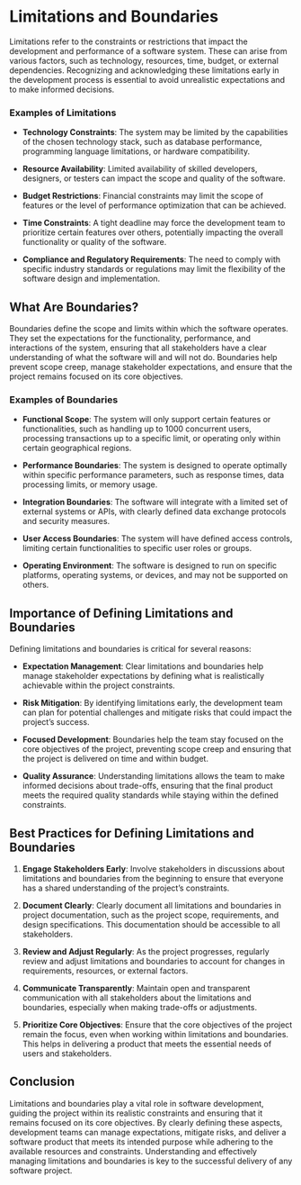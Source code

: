 # Limitations and Boundaries

Limitations refer to the constraints or restrictions that impact the development and performance of a software system. 
These can arise from various factors, such as technology, resources, time, budget, or external dependencies. 
Recognizing and acknowledging these limitations early in the development process is essential to avoid unrealistic 
expectations and to make informed decisions.

### Examples of Limitations

- **Technology Constraints**: The system may be limited by the capabilities of the chosen technology stack, such 
as database performance, programming language limitations, or hardware compatibility.

- **Resource Availability**: Limited availability of skilled developers, designers, or testers can impact the scope 
and quality of the software.

- **Budget Restrictions**: Financial constraints may limit the scope of features or the level of performance optimization 
that can be achieved.

- **Time Constraints**: A tight deadline may force the development team to prioritize certain features over others, 
potentially impacting the overall functionality or quality of the software.

- **Compliance and Regulatory Requirements**: The need to comply with specific industry standards or regulations may 
limit the flexibility of the software design and implementation.

## What Are Boundaries?

Boundaries define the scope and limits within which the software operates. They set the expectations for the functionality, 
performance, and interactions of the system, ensuring that all stakeholders have a clear understanding of what the software 
will and will not do. Boundaries help prevent scope creep, manage stakeholder expectations, and ensure that the project remains focused on its core objectives.

### Examples of Boundaries

- **Functional Scope**: The system will only support certain features or functionalities, such as handling up to 
1000 concurrent users, processing transactions up to a specific limit, or operating only within certain geographical regions.

- **Performance Boundaries**: The system is designed to operate optimally within specific performance parameters, 
such as response times, data processing limits, or memory usage.

- **Integration Boundaries**: The software will integrate with a limited set of external systems or APIs, with clearly
defined data exchange protocols and security measures.

- **User Access Boundaries**: The system will have defined access controls, limiting certain functionalities to specific
user roles or groups.

- **Operating Environment**: The software is designed to run on specific platforms, operating systems, or devices,
and may not be supported on others.

## Importance of Defining Limitations and Boundaries

Defining limitations and boundaries is critical for several reasons:

- **Expectation Management**: Clear limitations and boundaries help manage stakeholder expectations by defining what 
is realistically achievable within the project constraints.

- **Risk Mitigation**: By identifying limitations early, the development team can plan for potential challenges 
and mitigate risks that could impact the project’s success.

- **Focused Development**: Boundaries help the team stay focused on the core objectives of the project, preventing 
scope creep and ensuring that the project is delivered on time and within budget.

- **Quality Assurance**: Understanding limitations allows the team to make informed decisions about trade-offs, 
ensuring that the final product meets the required quality standards while staying within the defined constraints.

## Best Practices for Defining Limitations and Boundaries

1. **Engage Stakeholders Early**: Involve stakeholders in discussions about limitations and boundaries from the 
beginning to ensure that everyone has a shared understanding of the project’s constraints.

2. **Document Clearly**: Clearly document all limitations and boundaries in project documentation, such as the project scope, 
requirements, and design specifications. This documentation should be accessible to all stakeholders.

3. **Review and Adjust Regularly**: As the project progresses, regularly review and adjust limitations and boundaries to 
account for changes in requirements, resources, or external factors.

4. **Communicate Transparently**: Maintain open and transparent communication with all stakeholders about the limitations 
and boundaries, especially when making trade-offs or adjustments.

5. **Prioritize Core Objectives**: Ensure that the core objectives of the project remain the focus, even when working 
within limitations and boundaries. This helps in delivering a product that meets the essential needs of users and stakeholders.

## Conclusion

Limitations and boundaries play a vital role in software development, guiding the project within its realistic constraints 
and ensuring that it remains focused on its core objectives. By clearly defining these aspects, development teams can manage 
expectations, mitigate risks, and deliver a software product that meets its intended purpose while adhering to the available 
resources and constraints. Understanding and effectively managing limitations and boundaries is key to the successful 
delivery of any software project.
